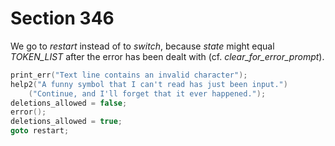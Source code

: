 # Section 346

We go to *restart* instead of to *switch*, because *state* might equal *TOKEN_LIST* after the error has been dealt with (cf. *clear_for_error_prompt*).

```c << Decry the invalid character and |goto restart| >>=
print_err("Text line contains an invalid character");
help2("A funny symbol that I can't read has just been input.")
    ("Continue, and I'll forget that it ever happened.");
deletions_allowed = false;
error();
deletions_allowed = true;
goto restart;
```
